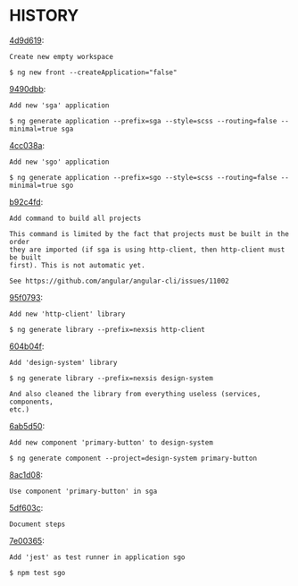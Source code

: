 # HISTORY

[4d9d619](simonrenoult/angular-with-design-system/commit/4d9d619):

```
Create new empty workspace

$ ng new front --createApplication="false"
```

[9490dbb](simonrenoult/angular-with-design-system/commit/9490dbb):

```
Add new 'sga' application

$ ng generate application --prefix=sga --style=scss --routing=false --minimal=true sga
```

[4cc038a](simonrenoult/angular-with-design-system/commit/4cc038a):

```
Add new 'sgo' application

$ ng generate application --prefix=sgo --style=scss --routing=false --minimal=true sgo
```

[b92c4fd](simonrenoult/angular-with-design-system/commit/b92c4fd):

```
Add command to build all projects

This command is limited by the fact that projects must be built in the order
they are imported (if sga is using http-client, then http-client must be built
first). This is not automatic yet.

See https://github.com/angular/angular-cli/issues/11002
```

[95f0793](simonrenoult/angular-with-design-system/commit/95f0793):

```
Add new 'http-client' library

$ ng generate library --prefix=nexsis http-client
```

[604b04f](simonrenoult/angular-with-design-system/commit/604b04f):

```
Add 'design-system' library

$ ng generate library --prefix=nexsis design-system

And also cleaned the library from everything useless (services, components,
etc.)
```

[6ab5d50](simonrenoult/angular-with-design-system/commit/6ab5d50):

```
Add new component 'primary-button' to design-system

$ ng generate component --project=design-system primary-button
```

[8ac1d08](simonrenoult/angular-with-design-system/commit/8ac1d08):

```
Use component 'primary-button' in sga
```

[5df603c](simonrenoult/angular-with-design-system/commit/5df603c):

```
Document steps
```

[7e00365](simonrenoult/angular-with-design-system/commit/7e00365):

```
Add 'jest' as test runner in application sgo

$ npm test sgo
```
